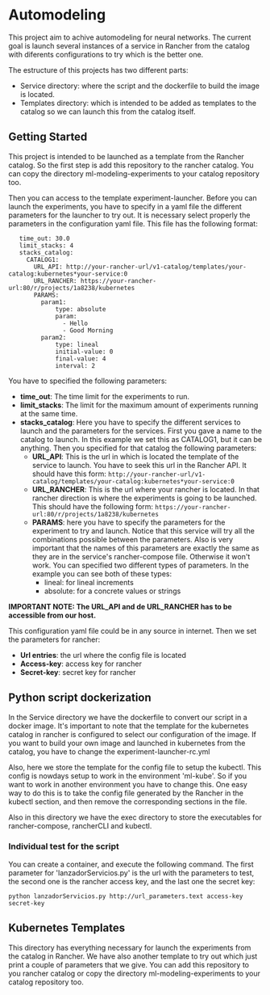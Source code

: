 <!-- README FO GIT HUB -->

# Automodeling

This project aim to achive automodeling for neural networks. The current goal is launch several instances of a service in Rancher from the catalog with diferents configurations to try which is the better one.

The estructure of this projects has two different parts:
* Service directory: where the script and the dockerfile to build the image is located.
* Templates directory: which is intended to be added as templates to the catalog so we can launch this from the catalog itself.

## Getting Started

This project is intended to be launched as a template from the Rancher catalog. So the first step is add this repository to the rancher catalog. You can copy the directory ml-modeling-experiments to your catalog repository too.

Then you can access to the template experiment-launcher. Before you can launch the experiments, you have to specify in a yaml file the different parameters for the launcher to try out.
It is necessary select properly the parameters in the configuration yaml file. This file has the following format:
```
   time_out: 30.0
   limit_stacks: 4
   stacks_catalog:
	 CATALOG1:
	   URL_API: http://your-rancher-url/v1-catalog/templates/your-catalog:kubernetes*your-service:0
	   URL_RANCHER: https://your-rancher-url:80/r/projects/1a8238/kubernetes
	   PARAMS:
		 param1:
			 type: absolute
			 param:
			   - Hello
			   - Good Morning
		 param2:
			 type: lineal
			 initial-value: 0
			 final-value: 4
			 interval: 2
```

You have to specified the following parameters:
- **time_out**: The time limit for the experiments to run.
- **limit_stacks**: The limit for the maximum amount of experiments running at the same time.
- **stacks_catalog**: Here you have to specify the different services to launch and the parameters for the services. First you gave a name to the catalog to launch. In this example we set this as CATALOG1, but it can be anything. Then you specified for that catalog the following parameters:
   - **URL_API**: This is the url in which is located the template of the service to launch. You have to seek this url in the Rancher API. It should have this form: `http://your-rancher-url/v1-catalog/templates/your-catalog:kubernetes*your-service:0`
   - **URL_RANCHER**: This is the url where your rancher is located. In that rancher direction is where the experiments is going to be launched. This should have the following form: `https://your-rancher-url:80/r/projects/1a8238/kubernetes`
   - **PARAMS**: here you have to specify the parameters for the experiment to try and launch. Notice that this service will try all the combinations possible between the parameters. Also is very important that the names of this parameters are exactly the same as they are in the service's rancher-compose file. Otherwise it won't work. You can specified two different types of parameters. In the example you can see both of these types:
	   - lineal: for lineal increments
	   - absolute: for a concrete values or strings

**IMPORTANT NOTE: The URL_API and de URL_RANCHER has to be accessible from our host.**

This configuration yaml file could be in any source in internet. Then we set the parameters for rancher:
- **Url entries**: the url where the config file is located
- **Access-key**: access key for rancher
- **Secret-key**: secret key for rancher


## Python script dockerization

In the Service directory we have the dockerfile to convert our script in a docker image. It's important to note that the template for the kubernetes catalog in rancher is configured to select our configuration of the image.  If you want to build your own image and launched in kubernetes from the catalog, you have to change the experiment-launcher-rc.yml

<!-- TODO: Update this if we change the config file setings to take the environment-->
Also, here we store the template for the config file to setup the kubectl. This config is nowdays setup to work in the environment 'ml-kube'. So if you want to work in another environment you have to change this. One easy way to do this is to take the config file generated by the Rancher in the kubectl section, and then remove the corresponding sections in the file.

Also in this directory we have the exec directory to store the executables for rancher-compose, rancherCLI and kubectl.

### Individual test for the script

You can create a container, and execute the following command. The first parameter for 'lanzadorServicios.py' is the url with the parameters to test, the second one is the rancher access key, and the last one the secret key:
```
python lanzadorServicios.py http://url_parameters.text access-key secret-key
```

## Kubernetes Templates

This directory has everything necessary for launch the experiments from the catalog in Rancher. We have also another template to try out which just print a couple of parameters that we give.
You can add this repository to you rancher catalog or copy the directory ml-modeling-experiments to your catalog repository too.
